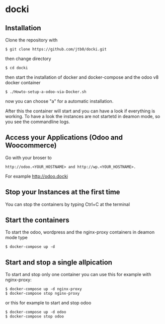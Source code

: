 # docki
## Installation
Clone the repository with

    $ git clone https://github.com/jtb0/docki.git

then change directory

    $ cd docki

then start the installation of docker and docker-compose and the odoo v8 docker container </br>

    $ ./Howto-setup-a-odoo-via-Docker.sh
    
now you can choose "a" for a automatic installation.

After this the container will start and you can have a look if everything is working. To have a look the instances are not startetd in deamon mode, so you see the commandline logs.

## Access your Applications (Odoo and Woocommerce)
Go with your broser to 
    
    http://odoo.<YOUR_HOSTNAME> and http://wp.<YOUR_HOSTNAME>.

For example http://odoo.docki

## Stop your Instances at the first time
You can stop the containers by typing Ctrl+C at the terminal

## Start the containers
To start the odoo, wordpress and the nginx-proxy containers in deamon mode type

    $ docker-compose up -d
    
## Start and stop a single allpication 
To start and stop only one container you can use this for example with nginx-proxy:

    $ docker-compose up -d nginx-proxy
    $ docker-compose stop nginx-proxy
    
or this for example to start and stop odoo

    $ docker-compose up -d odoo
    $ docker-compose stop odoo
